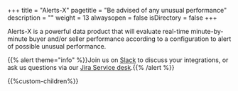 +++
title = "Alerts-X"
pagetitle = "Be advised of any unusual performance"
description = ""
weight = 13
alwaysopen = false
isDirectory = false
+++

Alerts-X is a powerful data product that will evaluate real-time minute-by-minute buyer and/or seller performance according to a configuration to alert of possible unusual performance.

{{% alert theme="info" %}}Join us on [Slack](https://slack.travelgatex.com/) to discuss your integrations, or ask us questions via our [Jira Service desk](https://xmltravelgate.atlassian.net/servicedesk/customer/portal/7).{{% /alert %}}


{{%custom-children%}}
